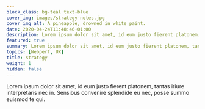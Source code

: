 ```yaml
---
block_class: bg-teal text-blue
cover_img: images/strategy-notes.jpg
cover_img_alt: A pineapple, drowned in white paint.
date: 2020-04-24T11:48:46+01:00
description: Lorem ipsum dolor sit amet, id eum justo fierent platonem, tantas iriure interpretaris nec in. Sensibus convenire splendide eu nec, posse summo euismod te qui.
featured: true
summary: Lorem ipsum dolor sit amet, id eum justo fierent platonem, tantas iriure interpretaris nec in. Sensibus convenire splendide eu nec, posse summo euismod te qui.
topics: [Webperf, UX]
title: strategy
weight: 1
hidden: false
---
```


Lorem ipsum dolor sit amet, id eum justo fierent platonem, tantas iriure interpretaris nec in. Sensibus convenire splendide eu nec, posse summo euismod te qui.
